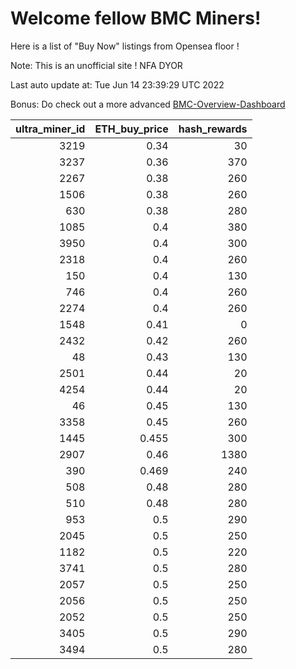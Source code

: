 # Welcome fellow BMC Miners!
Here is a list of "Buy Now" listings from Opensea floor !

Note: This is an unofficial site ! NFA DYOR

Last auto update at: Tue Jun 14 23:39:29 UTC 2022

Bonus: Do check out a more advanced [BMC-Overview-Dashboard](https://dune.com/defifunk/BMC-Overview-Dashboard)


|   ultra_miner_id |   ETH_buy_price |   hash_rewards |
|-----------------:|----------------:|---------------:|
|             3219 |           0.34  |             30 |
|             3237 |           0.36  |            370 |
|             2267 |           0.38  |            260 |
|             1506 |           0.38  |            260 |
|              630 |           0.38  |            280 |
|             1085 |           0.4   |            380 |
|             3950 |           0.4   |            300 |
|             2318 |           0.4   |            260 |
|              150 |           0.4   |            130 |
|              746 |           0.4   |            260 |
|             2274 |           0.4   |            260 |
|             1548 |           0.41  |              0 |
|             2432 |           0.42  |            260 |
|               48 |           0.43  |            130 |
|             2501 |           0.44  |             20 |
|             4254 |           0.44  |             20 |
|               46 |           0.45  |            130 |
|             3358 |           0.45  |            260 |
|             1445 |           0.455 |            300 |
|             2907 |           0.46  |           1380 |
|              390 |           0.469 |            240 |
|              508 |           0.48  |            280 |
|              510 |           0.48  |            280 |
|              953 |           0.5   |            290 |
|             2045 |           0.5   |            250 |
|             1182 |           0.5   |            220 |
|             3741 |           0.5   |            280 |
|             2057 |           0.5   |            250 |
|             2056 |           0.5   |            250 |
|             2052 |           0.5   |            250 |
|             3405 |           0.5   |            290 |
|             3494 |           0.5   |            280 |
